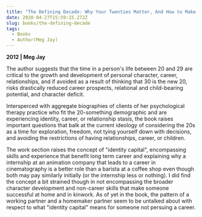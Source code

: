 ```yaml
---
title: "The Defining Decade: Why Your Twenties Matter, And How to Make the Most of Them Now"
date: 2020-04-27T15:59:15.272Z
slug: books/the-defining-decade
tags:
  - Books
  - Author(Meg Jay)
---
```


**2012 | Meg Jay**

The author suggests that the time in a person's life between 20 and 29 are critical to the growth and development of personal character, career, relationships, and if avoided as a result of thinking that 30 is the new 20, risks drastically reduced career prospects, relational and child-bearing potential, and character deficit.

Intersperced with aggregate biographies of clients of her psychological therapy practice who fit the 20-something demographic and are experiencing identity, career, or relationship stasis, the book raises important questions that balk at the current ideology of considering the 20s as a time for exploration, freedom, not tying yourself down with decisions, and avoiding the restrictions of having relationships, career, or children.

The work section raises the concept of "identity capital", encompassing skills and experience that benefit long term career and explaining why a internship at an animation company that leads to a career in cinematography is a better role than a barista at a coffee shop even though both may pay similarly initially (or the internship less or nothing). I did find the concept a bit strained though in not encompassing the broader character development and non-career skills that make someone successful at home and in kinwork. As of yet in the book, the pattern of a working partner and a homemaker partner seem to be untalked about with respect to what "identity capital" means for someone not persuing a career.

